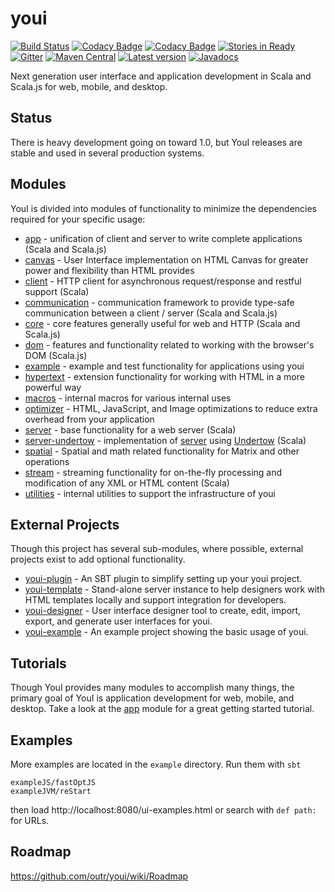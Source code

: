 # youi

[![Build Status](https://travis-ci.com/outr/youi.svg?branch=master)](https://travis-ci.com/outr/youi)
[![Codacy Badge](https://api.codacy.com/project/badge/Grade/c0425ea823824cd7ab60659e8b9542dc)](https://www.codacy.com/app/matthicks/youi?utm_source=github.com&amp;utm_medium=referral&amp;utm_content=outr/youi&amp;utm_campaign=Badge_Grade)
[![Codacy Badge](https://api.codacy.com/project/badge/Coverage/c0425ea823824cd7ab60659e8b9542dc)](https://www.codacy.com/app/matthicks/youi?utm_source=github.com&utm_medium=referral&utm_content=outr/youi&utm_campaign=Badge_Coverage)
[![Stories in Ready](https://badge.waffle.io/outr/youi.png?label=ready&title=Ready)](https://waffle.io/outr/youi)
[![Gitter](https://badges.gitter.im/Join%20Chat.svg)](https://gitter.im/outr/youi)
[![Maven Central](https://maven-badges.herokuapp.com/maven-central/io.youi/youi-core_2.12/badge.svg)](https://maven-badges.herokuapp.com/maven-central/io.youi/youi-core_2.12)
[![Latest version](https://index.scala-lang.org/outr/youi/youi-core/latest.svg)](https://index.scala-lang.org/outr/youi)
[![Javadocs](https://javadoc.io/badge/io.youi/youi-core_2.12.svg)](https://javadoc.io/doc/io.youi/youi-core_2.12)

Next generation user interface and application development in Scala and Scala.js for web, mobile, and desktop.

## Status

There is heavy development going on toward 1.0, but YouI releases are stable and used in several production systems.

## Modules

YouI is divided into modules of functionality to minimize the dependencies required for your specific usage:

* [app](app) - unification of client and server to write complete applications (Scala and Scala.js)
* [canvas](canvas) - User Interface implementation on HTML Canvas for greater power and flexibility than HTML provides
* [client](client) - HTTP client for asynchronous request/response and restful support (Scala)
* [communication](communication) - communication framework to provide type-safe communication between a client / server (Scala and Scala.js)
* [core](core) - core features generally useful for web and HTTP (Scala and Scala.js)
* [dom](dom) - features and functionality related to working with the browser's DOM (Scala.js)
* [example](example) - example and test functionality for applications using youi
* [hypertext](hypertext) - extension functionality for working with HTML in a more powerful way
* [macros](macros) - internal macros for various internal uses
* [optimizer](optimizer) - HTML, JavaScript, and Image optimizations to reduce extra overhead from your application
* [server](server) - base functionality for a web server (Scala)
* [server-undertow](serverUndertow) - implementation of [server](server) using [Undertow](http://undertow.io/) (Scala)
* [spatial](spatial) - Spatial and math related functionality for Matrix and other operations
* [stream](stream) - streaming functionality for on-the-fly processing and modification of any XML or HTML content (Scala)
* [utilities](utilities) - internal utilities to support the infrastructure of youi

## External Projects

Though this project has several sub-modules, where possible, external projects exist to add optional functionality.

* [youi-plugin](https://github.com/outr/youi-plugin) - An SBT plugin to simplify setting up your youi project.
* [youi-template](https://github.com/outr/youi-template) - Stand-alone server instance to help designers work with HTML templates locally and support integration for developers.
* [youi-designer](https://github.com/outr/youi-designer) - User interface designer tool to create, edit, import, export, and generate user interfaces for youi.
* [youi-example](https://github.com/outr/youi-example) - An example project showing the basic usage of youi.

## Tutorials

Though YouI provides many modules to accomplish many things, the primary goal of YouI is application development for
web, mobile, and desktop. Take a look at the [app](app) module for a great getting started tutorial.

## Examples

More examples are located in the `example` directory. Run them with `sbt` 

    exampleJS/fastOptJS 
    exampleJVM/reStart 

then load http://localhost:8080/ui-examples.html or search with `def path:` for URLs.

## Roadmap

https://github.com/outr/youi/wiki/Roadmap